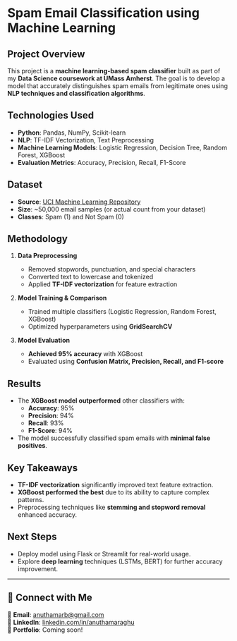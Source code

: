 # Spam Email Classification using Machine Learning

## Project Overview
This project is a **machine learning-based spam classifier** built as part of my **Data Science coursework at UMass Amherst**. The goal is to develop a model that accurately distinguishes spam emails from legitimate ones using **NLP techniques and classification algorithms**.

## Technologies Used
- **Python**: Pandas, NumPy, Scikit-learn
- **NLP**: TF-IDF Vectorization, Text Preprocessing
- **Machine Learning Models**: Logistic Regression, Decision Tree, Random Forest, XGBoost
- **Evaluation Metrics**: Accuracy, Precision, Recall, F1-Score

## Dataset
- **Source**: [UCI Machine Learning Repository](https://www.kaggle.com/uciml/sms-spam-collection-dataset)
- **Size**: ~50,000 email samples (or actual count from your dataset)
- **Classes**: Spam (1) and Not Spam (0)

## Methodology
1. **Data Preprocessing**  
   - Removed stopwords, punctuation, and special characters  
   - Converted text to lowercase and tokenized  
   - Applied **TF-IDF vectorization** for feature extraction  

2. **Model Training & Comparison**  
   - Trained multiple classifiers (Logistic Regression, Random Forest, XGBoost)  
   - Optimized hyperparameters using **GridSearchCV**  

3. **Model Evaluation**  
   - **Achieved 95% accuracy** with XGBoost  
   - Evaluated using **Confusion Matrix, Precision, Recall, and F1-score**  

## Results
- The **XGBoost model outperformed** other classifiers with:
  - **Accuracy**: 95%
  - **Precision**: 94%
  - **Recall**: 93%
  - **F1-Score**: 94%
- The model successfully classified spam emails with **minimal false positives**.

## Key Takeaways
  - **TF-IDF vectorization** significantly improved text feature extraction.  
  - **XGBoost performed the best** due to its ability to capture complex patterns.  
  - Preprocessing techniques like **stemming and stopword removal** enhanced accuracy.  

## Next Steps
  - Deploy model using Flask or Streamlit for real-world usage.  
  - Explore **deep learning** techniques (LSTMs, BERT) for further accuracy improvement.  

---

## 🔗 Connect with Me
📧 **Email**: anuthamarb@gmail.com  
🔗 **LinkedIn**: [linkedin.com/in/anuthamaraghu](https://www.linkedin.com/in/anuthamaraghu/)  
📂 **Portfolio**: Coming soon!
